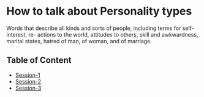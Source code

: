 # How to talk about Personality types

Words that describe all kinds and sorts of people, including terms for self-interest, re- actions to the world, attitudes to others, skill and awkwardness, marital states, hatred of man, of woman, and of marriage.

## Table of Content

- [Session-1](session-1.md)
- [Session-2](session-2.md)
- [Session-3](session-3.md)
